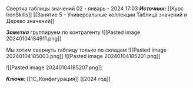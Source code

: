 
Свертка таблицы значений
 02 - январь - 2024  17:03 
***Источник:***  [[Курс IronSkills]] [[Занятие 5 - Универсальные коллекции Таблица значений  и Дерево значений]]

***Заметка*** 
группируем по контрагенту
![[Pasted image 20240104184911.png]]

Мы хотим свернуть таблицу только по складам 
![[Pasted image 20240104185003.png]]
![[Pasted image 20240104185201.png]]

![[Pasted image 20240104185207.png]]


***Ключи:*** [[1С_Конфигурация]] [[2024 год]]